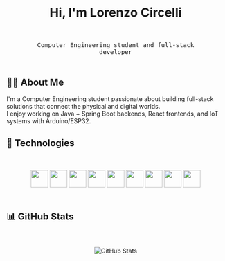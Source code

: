 <div align="center">
<h1 style="margin:50px">Hi, I'm Lorenzo Circelli</h1>
<p style="margin:50px">
  <span style="font-family: monospace; background: transparent;">Computer Engineering student and full-stack developer</span>
</p>
</div>

## 👨‍💻 About Me
I'm a Computer Engineering student passionate about building full-stack solutions that connect the physical and digital worlds.  
I enjoy working on Java + Spring Boot backends, React frontends, and IoT systems with Arduino/ESP32.

## 🔧 Technologies
<div align="center"style="margin:50px">
<img height="40" src="https://cdn.simpleicons.org/javascript?viewbox=auto" />
<img height="40" src="https://cdn.simpleicons.org/python?viewbox=auto" />
<img height="40" src="https://cdn.simpleicons.org/kotlin?viewbox=auto" />
<img height="40" src="https://cdn.simpleicons.org/dart?viewbox=auto" />
<img height="40" src="https://cdn.simpleicons.org/r?viewbox=auto" />
<img height="40" src="https://cdn.simpleicons.org/swift?viewbox=auto" />
<img height="40" src="https://cdn.simpleicons.org/julia?viewbox=auto" />
<img height="40" src="https://cdn.simpleicons.org/haskell?viewbox=auto" />
<img height="40" src="https://cdn.simpleicons.org/clojure?viewbox=auto" />
</div>

## 📊 GitHub Stats
<p align="center" style="margin:50px">
  <picture>
    <source media="(prefers-color-scheme: dark)" srcset="https://github-readme-stats.vercel.app/api?username=LORENZOCIRCELLI&show_icons=true&theme=dark">
    <source media="(prefers-color-scheme: light)" srcset="https://github-readme-stats.vercel.app/api?username=LORENZOCIRCELLI&show_icons=true&theme=light">
    <img src="https://github-readme-stats.vercel.app/api?username=LORENZOCIRCELLI&show_icons=true&theme=radical" alt="GitHub Stats">
  </picture>
</p>
